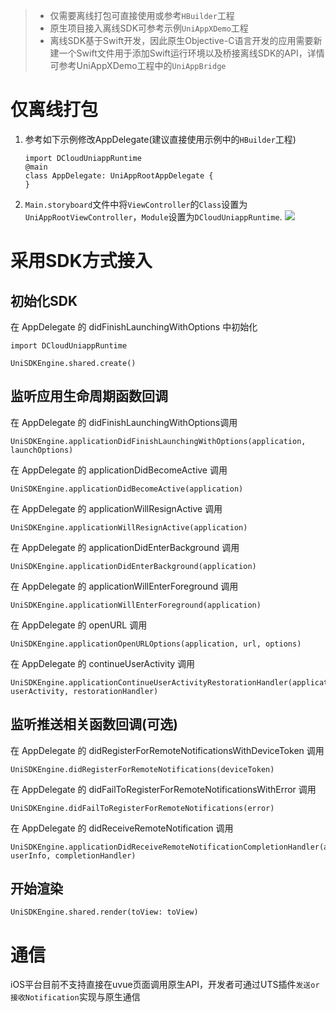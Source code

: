 > * 仅需要离线打包可直接使用或参考`HBuilder`工程
> * 原生项目接入离线SDK可参考示例`UniAppXDemo`工程
> * 离线SDK基于Swift开发，因此原生Objective-C语言开发的应用需要新建一个Swift文件用于添加Swift运行环境以及桥接离线SDK的API，详情可参考UniAppXDemo工程中的`UniAppBridge`

# 仅离线打包
1. 参考如下示例修改AppDelegate(建议直接使用示例中的`HBuilder`工程)
    ```
    import DCloudUniappRuntime
    @main
    class AppDelegate: UniAppRootAppDelegate {
    }
    ```
2. `Main.storyboard`文件中将`ViewController`的`Class`设置为`UniAppRootViewController`，`Module`设置为`DCloudUniappRuntime`. 
![](https://web-ext-storage.dcloud.net.cn/native/doc/iOS/main_storyboard_viewcontroller.png)


# 采用SDK方式接入

## 初始化SDK
在 AppDelegate 的 didFinishLaunchingWithOptions 中初始化
```
import DCloudUniappRuntime

UniSDKEngine.shared.create()
```
## 监听应用生命周期函数回调
在 AppDelegate 的 didFinishLaunchingWithOptions调用
```
UniSDKEngine.applicationDidFinishLaunchingWithOptions(application, launchOptions)
```
在 AppDelegate 的 applicationDidBecomeActive 调用
```
UniSDKEngine.applicationDidBecomeActive(application)
```
在 AppDelegate 的 applicationWillResignActive 调用
```
UniSDKEngine.applicationWillResignActive(application)
```
在 AppDelegate 的 applicationDidEnterBackground 调用
```
UniSDKEngine.applicationDidEnterBackground(application)
```
在 AppDelegate 的 applicationWillEnterForeground 调用
```
UniSDKEngine.applicationWillEnterForeground(application)
```
在 AppDelegate 的 openURL 调用
```
UniSDKEngine.applicationOpenURLOptions(application, url, options)
```
在 AppDelegate 的 continueUserActivity 调用
```
UniSDKEngine.applicationContinueUserActivityRestorationHandler(application, userActivity, restorationHandler)
```

## 监听推送相关函数回调(可选)
在 AppDelegate 的 didRegisterForRemoteNotificationsWithDeviceToken 调用
```
UniSDKEngine.didRegisterForRemoteNotifications(deviceToken)
```
在 AppDelegate 的 didFailToRegisterForRemoteNotificationsWithError 调用
```
UniSDKEngine.didFailToRegisterForRemoteNotifications(error)
```
在 AppDelegate 的 didReceiveRemoteNotification 调用
```
UniSDKEngine.applicationDidReceiveRemoteNotificationCompletionHandler(application, userInfo, completionHandler)
```

## 开始渲染
```
UniSDKEngine.shared.render(toView: toView)
```


# 通信
iOS平台目前不支持直接在uvue页面调用原生API，开发者可通过UTS插件`发送or接收Notification`实现与原生通信
